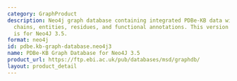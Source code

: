 ```yaml
---
category: GraphProduct
description: Neo4j graph database containing integrated PDBe-KB data with PDB entries,
  chains, entities, residues, and functional annotations. This version (graph.db.tgz)
  is for Neo4J 3.5.
format: neo4j
id: pdbe.kb-graph-database.neo4j3
name: PDBe-KB Graph Database for Neo4J 3.5
product_url: https://ftp.ebi.ac.uk/pub/databases/msd/graphdb/
layout: product_detail
---
```

